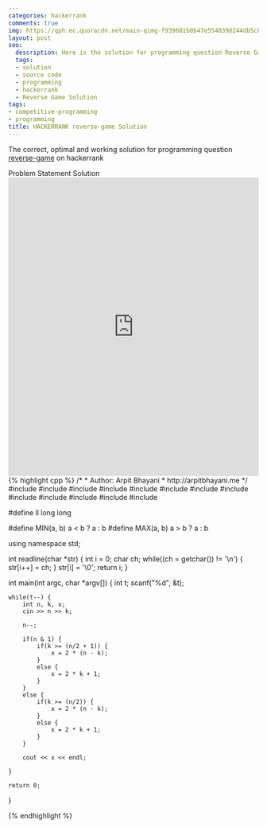 ```yaml
---
categories: hackerrank
comments: true
img: https://qph.ec.quoracdn.net/main-qimg-f939681b0b47e5540398244db5c8966f?convert_to_webp=true
layout: post
seo:
  description: Here is the solution for programming question Reverse Game on hackerrank
  tags:
  - solution
  - source code
  - programming
  - hackerrank
  - Reverse Game Solution
tags:
- competitive-programming
- programming
title: HACKERRANK reverse-game Solution
---
```

The correct, optimal and working solution for programming question [reverse-game](https://www.hackerrank.com/challenges/reverse-game) on hackerrank

<div class="ui secondary pointing large menu">
  <a class="grey item" data-tab="problem-statement">
    Problem Statement
  </a>
  <a class="active item grey" data-tab="solution">
    Solution
  </a>
</div>
<div class="ui bottom attached tab" data-tab="problem-statement">
    <iframe src="https://www.hackerrank.com/challenges/reverse-game" width="100%" height="600px" style="overflow: scroll; border: none;"></iframe>
</div>
<div class="ui bottom attached active tab" data-tab="solution">
{% highlight cpp %}
/*
 *  Author: Arpit Bhayani
 *  http://arpitbhayani.me
 */
#include <cmath>
#include <cstdio>
#include <cstdlib>
#include <climits>
#include <deque>
#include <iostream>
#include <list>
#include <limits>
#include <map>
#include <queue>
#include <set>
#include <stack>
#include <vector>

#define ll long long

#define MIN(a, b) a < b ? a : b
#define MAX(a, b) a > b ? a : b

using namespace std;

int readline(char *str) {
    int i = 0;
    char ch;
    while((ch = getchar()) != '\n') {
        str[i++] = ch;
    }
    str[i] = '\0';
    return i;
}

int main(int argc, char *argv[]) {
    int t;
    scanf("%d", &t);

    while(t--) {
        int n, k, x;
        cin >> n >> k;

        n--;

        if(n & 1) {
            if(k >= (n/2 + 1)) {
                x = 2 * (n - k);
            }
            else {
                x = 2 * k + 1;
            }
        }
        else {
            if(k >= (n/2)) {
                x = 2 * (n - k);
            }
            else {
                x = 2 * k + 1;
            }
        }

        cout << x << endl;

    }

    return 0;
}

{% endhighlight %}
</div>
